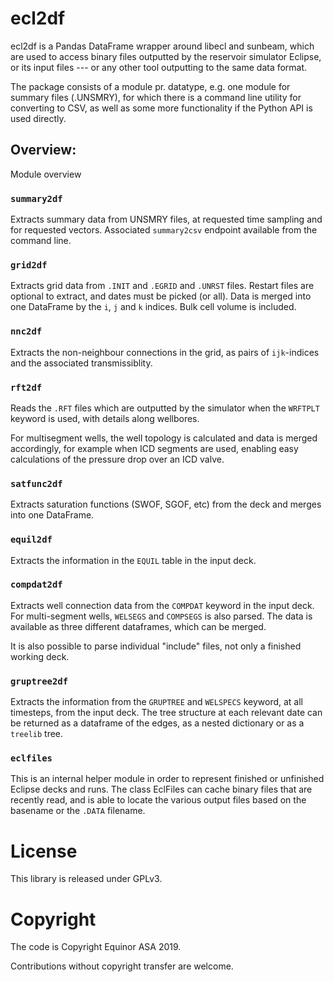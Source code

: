 # ecl2df

ecl2df is a Pandas DataFrame wrapper around libecl and sunbeam, which
are used to access binary files outputted by the reservoir simulator
Eclipse, or its input files --- or any other tool outputting to the same
data format. 

The package consists of a module pr. datatype, e.g. one module for summary 
files (.UNSMRY), for which there is a command line utility for converting
to CSV, as well as some more functionality if the Python API is used
directly.

## Overview:

Module overview

### `summary2df`

Extracts summary data from UNSMRY files, at requested time sampling and
for requested vectors. Associated `summary2csv` endpoint available from
the command line.

### `grid2df`

Extracts grid data from `.INIT` and `.EGRID` and `.UNRST` files. Restart files are optional to extract, and dates must be picked (or all). Data is
merged into one DataFrame by the `i`, `j` and `k` indices. Bulk cell
volume is included.

### `nnc2df`

Extracts the non-neighbour connections in the grid, as pairs of
`ijk`-indices and the associated transmissiblity.

### `rft2df`

Reads the `.RFT` files which are outputted by the simulator when
the `WRFTPLT` keyword is used, with details along wellbores. 

For multisegment wells, the well topology is calculated and data
is merged accordingly, for example when ICD segments are used, enabling
easy calculations of the pressure drop over an ICD valve.

### `satfunc2df`

Extracts saturation functions (SWOF, SGOF, etc) from the deck and merges
into one DataFrame.

### `equil2df`

Extracts the information in the `EQUIL` table in the input deck.

### `compdat2df`

Extracts well connection data from the `COMPDAT` keyword in the input deck.
For multi-segment wells, `WELSEGS` and `COMPSEGS` is also parsed. The
data is available as three different dataframes, which can be merged.

It is also possible to parse individual "include" files, not only a
finished working deck.

### `gruptree2df`

Extracts the information from the `GRUPTREE` and `WELSPECS` keyword, at
all timesteps, from the input deck. The tree structure at each relevant
date can be returned as a dataframe of the edges, as a nested dictionary
or as a `treelib` tree.

### `eclfiles`

This is an internal helper module in order to represent finished or
unfinished Eclipse decks and runs. The class EclFiles can cache binary
files that are recently read, and is able to locate the various output
files based on the basename or the `.DATA` filename.

# License

This library is released under GPLv3.

# Copyright

The code is Copyright Equinor ASA 2019.

Contributions without copyright transfer are welcome.
